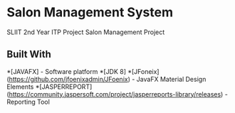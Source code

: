 
# Salon Management System
SLIIT 2nd Year ITP Project Salon Management Project

## Built With
*[JAVAFX] - Software platform
*[JDK 8] 
*[JFoneix] (https://github.com/jfoenixadmin/JFoenix) - JavaFX Material Design Elements
*[JASPERREPORT] (https://community.jaspersoft.com/project/jasperreports-library/releases) - Reporting Tool

